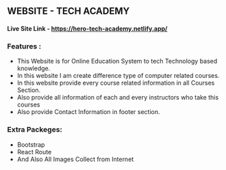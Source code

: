 ## WEBSITE - TECH ACADEMY
#### Live Site Link - https://hero-tech-academy.netlify.app/

### Features :

- This Website is for Online Education System to tech Technology based knowledge.
- In this website I am create difference type of computer related courses.
- In this website provide every course related information in all Courses Section.
- Also provide all information of each and every instructors who take this courses
- Also provide Contact Information in footer section.

### Extra Packeges:
- Bootstrap
- React Route
- And Also All Images Collect from Internet